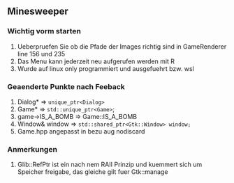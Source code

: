 ## Minesweeper

### Wichtig vorm starten
1. Ueberpruefen Sie ob die Pfade der Images richtig sind in GameRenderer line 156 und 235 
2. Das Menu kann jederzeit neu aufgerufen werden mit R
3. Wurde auf linux only programmiert und ausgefuehrt bzw. wsl

### Geaenderte Punkte nach Feeback
1. Dialog* => `unique_ptr<Dialog>`
2. Game* => `std::unique_ptr<Game>`;
3. game->IS_A_BOMB => Game::IS_A_BOMB
4. Window& window => `std::shared_ptr<Gtk::Window> window;`
5. Game.hpp angepasst in bezu aug nodiscard


### Anmerkungen
1. Glib::RefPtr ist ein nach nem RAII Prinzip und kuemmert sich um Speicher freigabe, das gleiche gilt fuer  Gtk::manage
